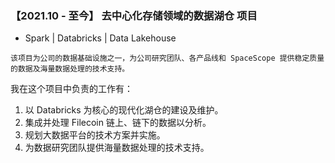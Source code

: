###  【2021.10 - 至今】  去中心化存储领域的数据湖仓 项目

+  Spark | Databricks | Data Lakehouse

```
该项目为公司的数据基础设施之一，为公司研究团队、各产品线和 SpaceScope 提供稳定质量的数据及海量数据处理的技术支持。
```

我在这个项目中负责的工作有：

1. 以 Databricks 为核心的现代化湖仓的建设及维护。
2. 集成并处理 Filecoin 链上、链下的数据以分析。
3. 规划大数据平台的技术方案并实施。
4. 为数据研究团队提供海量数据处理的技术支持。

